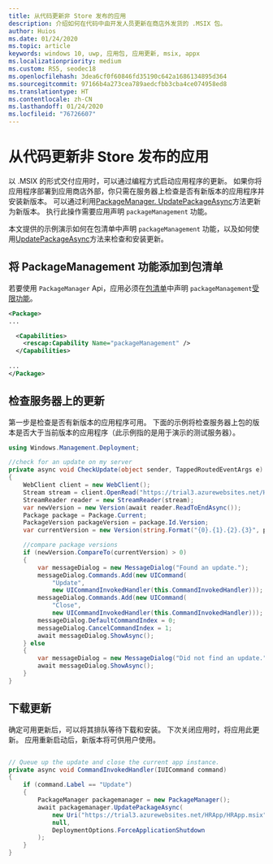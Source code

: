 ```yaml
---
title: 从代码更新非 Store 发布的应用
description: 介绍如何在代码中由开发人员更新在商店外发货的 .MSIX 包。
author: Huios
ms.date: 01/24/2020
ms.topic: article
keywords: windows 10, uwp, 应用包, 应用更新, msix, appx
ms.localizationpriority: medium
ms.custom: RS5, seodec18
ms.openlocfilehash: 3dea6cf0f60846fd35190c642a1686134895d364
ms.sourcegitcommit: 97166b4a273cea789aedcfbb3cba4ce074958ed8
ms.translationtype: HT
ms.contentlocale: zh-CN
ms.lasthandoff: 01/24/2020
ms.locfileid: "76726607"
---
```

# <a name="update-non-store-published-apps-from-your-code"></a>从代码更新非 Store 发布的应用

以 .MSIX 的形式交付应用时，可以通过编程方式启动应用程序的更新。 如果你将应用程序部署到应用商店外部，你只需在服务器上检查是否有新版本的应用程序并安装新版本。 可以通过利用[PackageManager. UpdatePackageAsync](https://docs.microsoft.com/uwp/api/windows.management.deployment.packagemanager.updatepackageasync)方法更新为新版本。 执行此操作需要应用声明 `packageManagement` 功能。

本文提供的示例演示如何在包清单中声明 `packageManagement` 功能，以及如何使用[UpdatePackageAsync](https://docs.microsoft.com/uwp/api/windows.management.deployment.packagemanager.updatepackageasync)方法来检查和安装更新。

## <a name="add-the-packagemanagement-capability-to-your-package-manifest"></a>将 PackageManagement 功能添加到包清单

若要使用 `PackageManager` Api，应用必须在[包清单](https://docs.microsoft.com/uwp/schemas/appxpackage/appx-package-manifest)中声明 `packageManagement`[受限功能](https://docs.microsoft.com/windows/uwp/packaging/app-capability-declarations#restricted-capabilities)。

```xml
<Package>
...

  <Capabilities>
    <rescap:Capability Name="packageManagement" />
  </Capabilities>
  
...
</Package>
```

## <a name="check-for-updates-on-your-server"></a>检查服务器上的更新

第一步是检查是否有新版本的应用程序可用。 下面的示例将检查服务器上包的版本是否大于当前版本的应用程序（此示例指的是用于演示的测试服务器）。

```csharp
using Windows.Management.Deployment;

//check for an update on my server
private async void CheckUpdate(object sender, TappedRoutedEventArgs e)
{
    WebClient client = new WebClient();
    Stream stream = client.OpenRead("https://trial3.azurewebsites.net/HRApp/Version.txt");
    StreamReader reader = new StreamReader(stream);
    var newVersion = new Version(await reader.ReadToEndAsync());
    Package package = Package.Current;
    PackageVersion packageVersion = package.Id.Version;
    var currentVersion = new Version(string.Format("{0}.{1}.{2}.{3}", packageVersion.Major, packageVersion.Minor, packageVersion.Build, packageVersion.Revision));

    //compare package versions
    if (newVersion.CompareTo(currentVersion) > 0)
    {
        var messageDialog = new MessageDialog("Found an update.");
        messageDialog.Commands.Add(new UICommand(
            "Update",
            new UICommandInvokedHandler(this.CommandInvokedHandler)));
        messageDialog.Commands.Add(new UICommand(
            "Close",
            new UICommandInvokedHandler(this.CommandInvokedHandler)));
        messageDialog.DefaultCommandIndex = 0;
        messageDialog.CancelCommandIndex = 1;
        await messageDialog.ShowAsync();
    } else
    {
        var messageDialog = new MessageDialog("Did not find an update.");
        await messageDialog.ShowAsync();
    }
}
```

## <a name="download-an-update"></a>下载更新

确定可用更新后，可以将其排队等待下载和安装。 下次关闭应用时，将应用此更新。 应用重新启动后，新版本将可供用户使用。

```csharp

// Queue up the update and close the current app instance.
private async void CommandInvokedHandler(IUICommand command)
{
    if (command.Label == "Update")
    {
        PackageManager packagemanager = new PackageManager();
        await packagemanager.UpdatePackageAsync(
            new Uri("https://trial3.azurewebsites.net/HRApp/HRApp.msix"),
            null,
            DeploymentOptions.ForceApplicationShutdown
        );
    }
}
```
